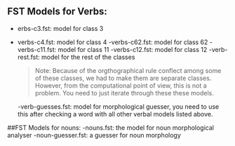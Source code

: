 ## FST Models for Verbs:

- erbs-c3.fst: model for class 3
- verbs-c4.fst: model for class 4
-verbs-c62.fst: model for class 62
-verbs-c11.fst: model for class 11
-verbs-c12.fst: model for class 12
-verb-rest.fst: model for the rest of the classes
  
  >Note: Because of the orgthographical rule conflect among some of these classes, 
  we had to make them are separate classes. However, 
  from the computational point of view, this is not a problem. 
  You need to just iterate through these these models.
  
  -verb-guesses.fst: model for morphological guesser, 
  you need to use this after checking a word with all other verbal models listed above.

##FST Models for nouns:
  -nouns.fst: the model for noun morphological analyser
  -noun-guesser.fst: a guesser for noun morphology
